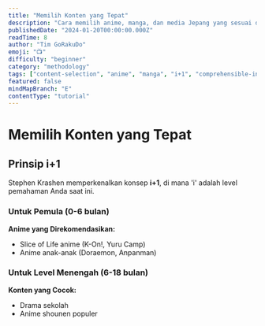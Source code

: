 ```yaml
---
title: "Memilih Konten yang Tepat"
description: "Cara memilih anime, manga, dan media Jepang yang sesuai dengan level Anda."
publishedDate: "2024-01-20T00:00:00.000Z"
readTime: 8
author: "Tim GoRakuDo"
emoji: "📺"
difficulty: "beginner"
category: "methodology"
tags: ["content-selection", "anime", "manga", "i+1", "comprehensible-input"]
featured: false
mindMapBranch: "E"
contentType: "tutorial"
---
```


# Memilih Konten yang Tepat

## Prinsip i+1

Stephen Krashen memperkenalkan konsep **i+1**, di mana 'i' adalah level pemahaman Anda saat ini.

### Untuk Pemula (0-6 bulan)

**Anime yang Direkomendasikan:**

- Slice of Life anime (K-On!, Yuru Camp)
- Anime anak-anak (Doraemon, Anpanman)

### Untuk Level Menengah (6-18 bulan)

**Konten yang Cocok:**

- Drama sekolah
- Anime shounen populer
